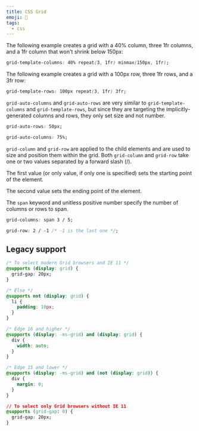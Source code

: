 ```yaml
---
title: CSS Grid
emoji: 🍱
tags:
  - css
---
```


The following example creates a grid with a 40% column, three 1fr columns, and a 1fr column that won't shrink below 150px:

```css
grid-template-columns: 40% repeat(3, 1fr) minmax(150px, 1fr);
```

The following example creates a grid with a 100px row, three 1fr rows, and a 3fr row:

```css
grid-template-rows: 100px repeat(3, 1fr) 3fr;
```

`grid-auto-columns` and `grid-auto-rows` are very similar to `grid-template-columns` and `grid-template-rows`, but since they are targeting the implicitly-generated columns and rows, they only set size and not number.

```css
grid-auto-rows: 50px;

grid-auto-columns: 75%;
```

`grid-column` and `grid-row` are applied to the child elements and are used to size and position them within the grid. Both `grid-column` and `grid-row` take one or two values separated by a forward slash (/).

The first value (or only value, if only one is specified) sets the starting point of the element.

The second value sets the ending point of the element.

The `span` keyword and unitless positive number specify the number of columns or rows to span.

```css
grid-columns: span 3 / 5;

grid-row: 2 / -1 /* -1 is the last one */;
```

## Legacy support

```css
/* To select modern Grid browsers and IE 11 */
@supports (display: grid) {
  grid-gap: 20px;
}

/* Else */
@supports not (display: grid) {
  li {
    padding: 10px;
  }
}

/* Edge 16 and higher */
@supports (display: -ms-grid) and (display: grid) {
  div {
    width: auto;
  }
}

/* Edge 15 and lower */
@supports (display: -ms-grid) and (not (display: grid)) {
  div {
    margin: 0;
  }
}

// To select only Grid browsers without IE 11
@supports (grid-gap: 0) {
  grid-gap: 20px;
}
```
